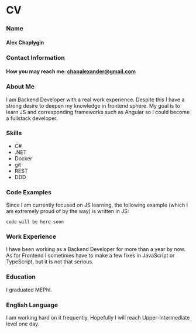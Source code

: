 # CV

### Name
#### Alex Chaplygin

### Contact Information
#### How you may reach me: chapalexander@gmail.com

### About Me
I am Backend Developer with a real work experience. Despite this I have a strong desire to deepen my knowledge in frontend sphere. My goal is to learn JS and corresponding frameworks such as Angular so I could become a fullstack developer.

### Skills
* C#
* .NET
* Docker
* git
* REST
* DDD

### Code Examples
Since I am currently focused on JS learning, the following example (which I am extremely proud of by the way) is written in JS:
```
code will be here soon
```

### Work Experience
I have been working as a Backend Developer for more than a year by now. As for Frontend I sometimes have to make a few fixes in JavaScript or TypeScript, but it is not that serious.

### Education
I graduated MEPhI.

### English Language
I am working hard on it frequently. Hopefully I will reach Upper-Intermediate level one day.